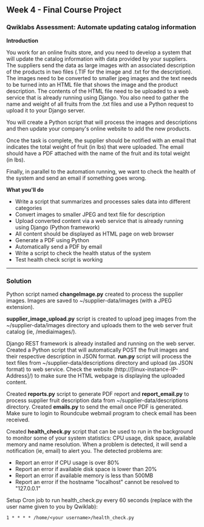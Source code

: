 ## Week 4 - Final Course Project 

### Qwiklabs Assessment: Automate updating catalog information


**Introduction**

You work for an online fruits store, and you need to develop a system that will update the catalog information with data provided by your suppliers. The suppliers send the data as large images with an associated description of the products in two files (.TIF for the image and .txt for the description). The images need to be converted to smaller jpeg images and the text needs to be turned into an HTML file that shows the image and the product description. The contents of the HTML file need to be uploaded to a web service that is already running using Django. You also need to gather the name and weight of all fruits from the .txt files and use a Python request to upload it to your Django server.

You will create a Python script that will process the images and descriptions and then update your company's online website to add the new products.

Once the task is complete, the supplier should be notified with an email that indicates the total weight of fruit (in lbs) that were uploaded. The email should have a PDF attached with the name of the fruit and its total weight (in lbs).

Finally, in parallel to the automation running, we want to check the health of the system and send an email if something goes wrong.

**What you'll do**

- Write a script that summarizes and processes sales data into different categories
- Convert images to smaller JPEG and text file for description
- Upload converted content via a web service that is already running using Django (Python framework)
- All content should be displayed as HTML page on web browser
- Generate a PDF using Python
- Automatically send a PDF by email
- Write a script to check the health status of the system
- Test health check script is working

---

### Solution

Python script named **changeImage.py** created to process the supplier images. Images are saved to ~/supplier-data/images (with a JPEG extension).

**supplier_image_upload.py** script is created to upload jpeg images from the ~/supplier-data/images directory and uploads them to the web server fruit catalog (ie, /mediaimages/).

Django REST framework is already installed and running on the web server. Created a Python script that will automatically POST the fruit images and their respective description in JSON format. **run.py** script will process the text files from ~/supplier-data/descriptions directory and upload (as JSON format) to web service. Check the website (http://[linux-instance-IP-Address]/) to make sure the HTML webpage is displaying the uploaded content.

Created **reports.py** script to generate PDF report and **report_email.py** to process supplier fruit description data from ~/supplier-data/descriptions directory. Created **emails.py** to send the email once PDF is generated. Make sure to login to Roundcube webmail program to check email has been received. 

Created **health_check.py** script that can be used to run in the background to monitor some of your system statistics: CPU usage, disk space, available memory and name resolution. When a problem is detected, it will send a notification (ie, email) to alert you. The detected problems are:
- Report an error if CPU usage is over 80%
- Report an error if available disk space is lower than 20%
- Report an error if available memory is less than 500MB
- Report an error if the hostname "localhost" cannot be resolved to "127.0.0.1"

Setup Cron job to run health_check.py every 60 seconds (replace <your username> with the user name given to you by Qwiklab):
```
1 * * * * /home/<your username>/health_check.py
```
